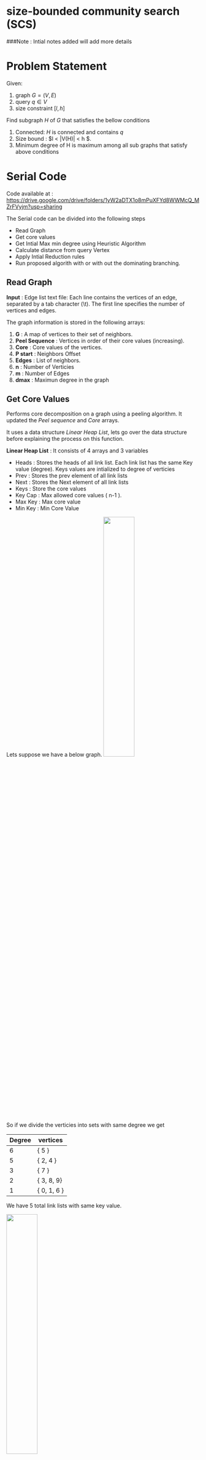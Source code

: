 # size-bounded community search (SCS)

###Note : Intial notes added will add more details 


# Problem Statement

Given:
1. graph $G = (V,E)$
2. query $q \in V$ 
3. size constraint $[l,h]$

Find subgraph $H$ of $G$ that satisfies the bellow conditions
1. Connected: $H$ is connected and contains $q$
2. Size bound : $l < |V(H)| < h $.
3. Minimum degree of H is maximum among all sub graphs that satisfy above conditions



# Serial Code 

Code available at : https://drive.google.com/drive/folders/1yW2aDTX1o8mPuXFYd8WWMcQ_MZrFVyjm?usp=sharing

The Serial code can be divided into the following steps

- Read Graph 
- Get core values 
- Get Intial Max min degree using Heuristic Algorithm 
- Calculate distance from query Vertex
- Apply Intial Reduction rules
- Run proposed algorith with or with out the dominating branching. 

## Read Graph 

**Input** : Edge list text file: Each line contains the vertices of an edge, separated by a tab character (\t). The first line specifies the number of vertices and edges.

The graph information is stored in the following arrays:

1. **G** : A map of vertices to their set of neighbors.
2. **Peel Sequence** : Vertices in order of their core values (increasing).
3. **Core** : Core values of the vertices.
4. **P start** : Neighbors Offset 
5. **Edges** : List of neighbors.
6. **n** : Number of Verticies 
7. **m** : Number of Edges
8. **dmax** : Maximun degree in the graph

## Get Core Values
Performs core decomposition on a graph using a peeling algorithm. It updated the *Peel sequence* and *Core* arrays.

It uses a data structure *Linear Heap List*, lets go over the data structure before explaining the process on this function. 

**Linear Heap List** : It consists of 4 arrays and 3 variables
- Heads : Stores the heads of all link list. Each link list has the same Key value (degree). Keys values are intialized to degree of verticies
- Prev : Stores the prev element of all link lists 
- Next : Stores the Next element of all link lists
- Keys : Store the core values
- Key Cap : Max allowed core values ( n-1 ).
- Max Key : Max core value
- Min Key : Min Core Value 

Lets suppose we have a below graph. 
<img src="pics/graph1.jpg" width="40%" height="40%"/>

So if we divide the verticies into sets with same degree we get 

| Degree | vertices |
|---|---|
| 6 | { 5 } |
| 5 | { 2, 4 }|
| 3 | { 7 }|
| 2 | { 3, 8, 9} |
| 1 | { 0, 1, 6 } |

We have 5 total link lists with same key value. 


<img src="pics\HeapLists.PNG" width="40%" height="40%"/>


As the total number of vertices (n) is 10, the arrays in *Linear Heap List* will be intialized as 

| Index | Index 0 | Index 1 | Index 2 | Index 3 | Index 4 | Index 5 | Index 6 | Index 7 | Index 8 | Index 9 |
|---|---|---|---|---|---|---|---|---|---|---|
|Keys| 1 | 1 | 5 | 2 | 5 | 6 | 1 | 3 | 2 | 2 |
|Head| 10 |6 | 9 | 7 | 10 | 4 | 5 | 10 | 10 | 10 |
|Next| 10 | 0 | 10 | 10 | 2 | 10 | 1 | 10 | 3 | 8 |
|Prev| 1 | 6 | 4 | 8 | 10 | 10 | 10 | 10 | 9 | 10 |

Note: If a value for a index is not available  in Head, Next or Prev it is set to n (10). 


**Core Decomposition Algorithm**

1. Set core values to zero, max core to zero and store the data in *Linear Heap List*. 
2. iterate through 0 to n-1.
3. Remove the vertex with minimum key value from *Linear Heap List*
4. If degree of removed vertex is greater that *max_core*, update *max_core*.
5. Add vertex to *peel Sequence* and its core value (*max_core*) to *Core*.
6. The key of each neighbor of the removed vertex is decreamented by 1 if neighbor has not been assigned a core value. 

## Get Intial Max min degree using Heuristic Algorithm 
Calculates the intial subgraph that statify all the conditions using heuristic algorithm.

We have the following heuristic Algoriths

### Heuristic 1 

**Intialzie** 
- Create a vector H to store the subgraph with the maximum minimum degree.
- Initialize kl (the maximum minimum degree) to zero. 
- Create arrays hDegree (to store the degree of vertices in the subgraph) and sta (to track the status of vertices).
- Set sta to zero for all vertices. (sta values: 0 = vertex not in Q or H, 1 = vertex in Q, 2 = vertex in H).
- Create a priority queue Q of vertices, with the priority based on the degree of vertex in the original graph.

**Algorithm**
1. Push query vertex in Queue (Q) and set the status to 1. 
2. while(Q is not empty)
    1. Remove top element from Q. 
    2. Iterate through neighbors of removed element, 
        - If neighbors status is 0, push to Q and set status to 1.
        - If neighbors status is 2, increamnet degree of removed vertex and neighbor in HDegree. 
    3. If size of H >= Lower Bound size, Compare and update Max Min Degree (kl)
    4. if size of H = Upper Bound Size, Break 


### Heuristic 2

**Intialzie** 
- Create a vector H to store the subgraph with the maximum minimum degree.
- Initialize kl (the maximum minimum degree) to zero. 
- Create arrays hDegree (to store the degree of vertices in the subgraph) and sta (to track the status of vertices).
- Set sta to zero for all vertices. (sta values: 0 = vertex not in Q or H, 1 = vertex in Q, 2 = vertex in H).
- Create a priority queue Q of vertices, with the priority based on the degree of vertex ($v$) in $H \cup v $.

**Algorithm**
1. Push query vertex in Queue (Q) and set the status to 1. 
2. while Q is not empty
    1. Remove top element from Q. 
    2. Iterate through neighbors of removed element and Calculate the number of neighbors (d_new) each neighbor of the removed vertex has in H.
        - If neighbors status is 0, push to Q and set status to 1.
        - If neighbors status is 1, update prority in Q to d_new. 
        - If neighbors status is 2, increamnet degree of removed vertex and neighbor in HDegree. 
    3. If size of H >= Lower Bound size, Compare and update Max Min Degree (kl)
    4. if size of H = Upper Bound Size, Break 

**Note** : The primary distinction between Heuristic 1 and Heuristic 2 lies in the prioritization criteria. In Heuristic 1, priority is determined by the degree in the original graph, whereas in Heuristic 2, priority is based on the degree in $H \cup v $


## Calculate distance from query Vertex
Calculates the distance of each vetrex from query vertex and stores that information in *q_dist*.

**Intialize**
- Create a array *q_dist* to store distance of each vertex from query vertex, initializing each element to *INF*. 
- Create a Queue (Q) to store the vertices to be processed. 

**Algorithm**
1. While Q is not Empty 
    1. Remove top element (v) from the  Queue. 
    2. itterate throught neighbors of removed vertex. 
        - if neighbors *q_dist* is *INF* update it to be the *q_dist* of the removed vertex plus 1.
        - Push neighbor to the Queue  

**Note** This is a BFS algorithm 

## Apply Intial Reduction rules

Reduced the search space $R$ using reduction rules.

**Reduction Rule 1** : If core value of vertex is less than or equal to  current Min Max degree (kl), remove from Verticies. 

**Reduction Rule 2** :  Diameter (D) is the maximum shortest distance between all pair-wise distance between two vertices in graph

$$
n(k,D) = 
\begin{cases}
    k+D, & \text{if } 1 \leq D \leq 2 or k = 1 \\
    K+D+1+\frac{D}{3}\times (k-2), & \text{otherwise} 
\end{cases}
$$

Set n = upper bound size (h) to calculate the Diameter D. 

For all v in R if *q_dist* is less than Diameter D, remove from R


**Intialize**
- G0 : Vector to stores new verticies that were not removed by reduction rules. 
- G0_Edges : Neighbors of G0.
- G0_x : Number of Neighbors of each vertex
- G0_degree : Degree of each vertex.
- inQ :  status to indicate if in Queue or not.  
- Create a Queue Q, to store the verticies to be processed. Push query vertex to Q and set status to 1.  

**Algorithm** 
1. While Q in not Empty
    1. Remove top vertex from Queue, and push vertex to G0.
    2. Iterate through neighbors of removed vertex. 
        - if core value is greater than Min max degree and *q_dist* is greater than Diameter. 
            - Add neighbor to new Neighbor list *G0_Edges* of vertex.
            - Increase num neighbors and degree of vertex in *G0_x* and *G0_degree*. 
        - if  neighbors status is 0, push to Queue and set status to 1. 

**Note** : This algorithm is also BFS staring from the query vertex 






## Proposed algorithm with dominating branching. 





## Notes


### Progress

1. Implemented draft version, with reduction rule 1,2,3. (Returns right answer)
2. Need to implement time efficient version. (Fixed length array at the beginning) -Implementation compeleted 
3. Need to implement size efficient version. (Shared memory version ).
4. Compare results. 

### Our code 

**Explaination**

1. Read Graphs : The Graph should be edge list (seperated by tab ) with the first line represents numVerticies and numEdges
    The Data is stored in 
        1. pstart : Neighbors offset
        2. edges : Neighbor list
        3. degree : Degree of each vertex 
        4. q_dist : Distance from query vertex of each vertex
        5. core : Core value of each vertex

2. Get Core values of each vertex (currently on CPU): Calculated the core values of each vertex and stores that in Core array. 
TODO: Move to GPU

3. Calculate distance from query vertex (currenlty on CPU) : Calculates the distance of all vertices from query vertex and stores that info in q_dist

4. IntialReductionRules (GPU): copies vertices with core values > Klower and distance from QID <  upperBoundSize.

5. CompressTask (GPU) : Compress array returned by IntialReductionRules Kernel. 

6. SCSSpeedEff (GPU) :  This kernel applies a reduction rule to prune the set $\( R \)$. It also compares and updates the minimum degree, calculates $\( u^* \)$, and determines the potential maximum minimum degree of each subgraph. Using the current task (subgraph) and $\( u^* \)$, it generates new tasks (subgraphs) if the potential maximum degree exceeds $\( k_{\text{lower}} \)$. These new tasks are then added to the task array.


